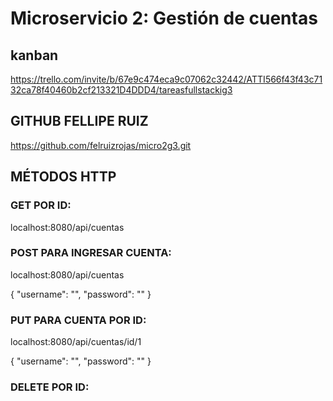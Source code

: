 # Microservicio 2: Gestión de cuentas 

## kanban

https://trello.com/invite/b/67e9c474eca9c07062c32442/ATTI566f43f43c7132ca78f40460b2cf213321D4DDD4/tareasfullstackig3

## GITHUB FELLIPE RUIZ

https://github.com/felruizrojas/micro2g3.git

## MÉTODOS HTTP

### GET POR ID:
localhost:8080/api/cuentas

### POST PARA INGRESAR CUENTA:
localhost:8080/api/cuentas

{
  "username": "",
  "password": ""
}

### PUT PARA CUENTA POR ID:
localhost:8080/api/cuentas/id/1

{
  "username": "",
  "password": ""
}

### DELETE POR ID: